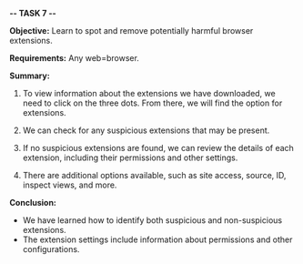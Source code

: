 **-- TASK 7 --** 

**Objective:** Learn to spot and remove potentially harmful browser extensions.

**Requirements:** Any web=browser.

**Summary:**
1. To view information about the extensions we have downloaded, we need to click on the three dots. From there, we will find the option for extensions.

2. We can check for any suspicious extensions that may be present.

3. If no suspicious extensions are found, we can review the details of each extension, including their permissions and other settings.

4. There are additional options available, such as site access, source, ID, inspect views, and more.

**Conclusion:**
- We have learned how to identify both suspicious and non-suspicious extensions.
- The extension settings include information about permissions and other configurations.

